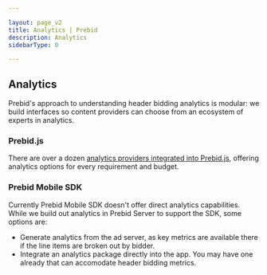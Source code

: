 ```yaml
---

layout: page_v2
title: Analytics | Prebid
description: Analytics
sidebarType: 0

---
```


## Analytics

Prebid's approach to understanding header bidding analytics is modular: we build interfaces so content providers can choose from an ecosystem of experts in analytics.


### Prebid.js

There are over a dozen [analytics providers integrated into Prebid.js]({{site.baseurl}}/overview/analytics.html), offering analytics options for every requirement and budget.

### Prebid Mobile SDK

Currently Prebid Mobile SDK doesn't offer direct analytics capabilities. While we build out analytics in Prebid Server to support the SDK, some options are:

- Generate analytics from the ad server, as key metrics are available there if the line items are broken out by bidder.
- Integrate an analytics package directly into the app. You may have one already that can accomodate header bidding metrics.

